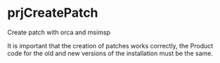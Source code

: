 # prjCreatePatch
Create patch with orca and msimsp

It is important that the creation of patches works correctly, the Product code for the old and new versions of the installation must be the same.
